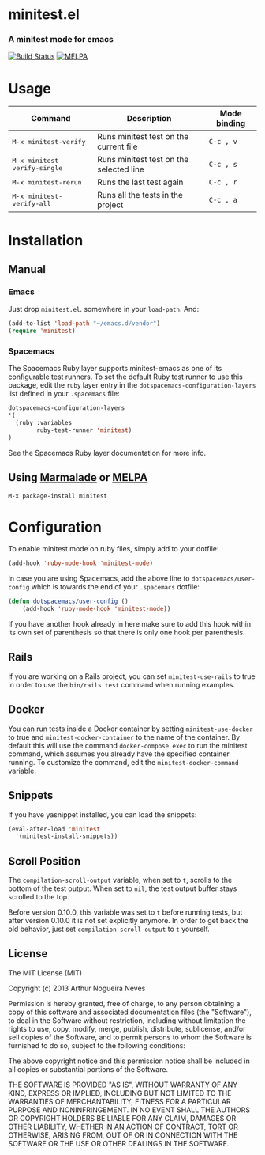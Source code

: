 # minitest.el
### A minitest mode for emacs

[![Build Status](https://travis-ci.org/arthurnn/minitest-emacs.svg?branch=master)](https://travis-ci.org/arthurnn/minitest-emacs)
[![MELPA](https://melpa.org/packages/minitest-badge.svg)](https://melpa.org/#/minitest)

# Usage

Command                                         | Description                                             | Mode binding
------------------------------------------------|---------------------------------------------------------|--------------------
<kbd>M-x minitest-verify</kbd>                  | Runs minitest test on the current file                  | `C-c , v`
<kbd>M-x minitest-verify-single</kbd>           | Runs minitest test on the selected line                 | `C-c , s`
<kbd>M-x minitest-rerun</kbd>                   | Runs the last test again                                | `C-c , r`
<kbd>M-x minitest-verify-all</kbd>              | Runs all the tests in the project                       | `C-c , a`

# Installation

## Manual

### Emacs

Just drop `minitest.el`. somewhere in your `load-path`. And:
```lisp
(add-to-list 'load-path "~/emacs.d/vendor")
(require 'minitest)
```

### Spacemacs

The Spacemacs Ruby layer supports minitest-emacs as one of its configurable test runners.
To set the default Ruby test runner to use this package, edit the `ruby` layer entry in
the `dotspacemacs-configuration-layers` list defined in your `.spacemacs` file:

```lisp
dotspacemacs-configuration-layers
'(
  (ruby :variables
        ruby-test-runner 'minitest)
)

```

See the Spacemacs Ruby layer documentation for more info.

## Using [Marmalade](http://marmalade-repo.org/) or [MELPA](http://melpa.milkbox.net/)

```
M-x package-install minitest
```

# Configuration

To enable minitest mode on ruby files, simply add to your dotfile:

```lisp
(add-hook 'ruby-mode-hook 'minitest-mode)
```

In case you are using Spacemacs, add the above line to `dotspacemacs/user-config` which is towards the end
of your `.spacemacs` dotfile:

```lisp
(defun dotspacemacs/user-config ()
	(add-hook 'ruby-mode-hook 'minitest-mode))
```
If you have another hook already in here make sure to add this hook within its own set of parenthesis so that
there is only one hook per parenthesis.

## Rails

If you are working on a Rails project, you can set `minitest-use-rails` to true in order to use the `bin/rails test`
command when running examples.

## Docker

You can run tests inside a Docker container by setting `minitest-use-docker` to
true and `minitest-docker-container` to the name of the container. By default this
will use the command `docker-compose exec` to run the minitest command, which assumes
you already have the specified container running. To customize the command, edit the
`minitest-docker-command` variable.

## Snippets

If you have yasnippet installed, you can load the snippets:
```lisp
(eval-after-load 'minitest
  '(minitest-install-snippets))
```

## Scroll Position

The `compilation-scroll-output` variable, when set to `t`, scrolls to the bottom
of the test output. When set to `nil`, the test output buffer stays scrolled to
the top.

Before version 0.10.0, this variable was set to `t` before running tests, but
after version 0.10.0 it is not set explicitly anymore. In order to get back the
old behavior, just set `compilation-scroll-output` to `t` yourself.

## License

The MIT License (MIT)

Copyright (c) 2013 Arthur Nogueira Neves

Permission is hereby granted, free of charge, to any person obtaining a copy of
this software and associated documentation files (the "Software"), to deal in
the Software without restriction, including without limitation the rights to
use, copy, modify, merge, publish, distribute, sublicense, and/or sell copies of
the Software, and to permit persons to whom the Software is furnished to do so,
subject to the following conditions:

The above copyright notice and this permission notice shall be included in all
copies or substantial portions of the Software.

THE SOFTWARE IS PROVIDED "AS IS", WITHOUT WARRANTY OF ANY KIND, EXPRESS OR
IMPLIED, INCLUDING BUT NOT LIMITED TO THE WARRANTIES OF MERCHANTABILITY, FITNESS
FOR A PARTICULAR PURPOSE AND NONINFRINGEMENT. IN NO EVENT SHALL THE AUTHORS OR
COPYRIGHT HOLDERS BE LIABLE FOR ANY CLAIM, DAMAGES OR OTHER LIABILITY, WHETHER
IN AN ACTION OF CONTRACT, TORT OR OTHERWISE, ARISING FROM, OUT OF OR IN
CONNECTION WITH THE SOFTWARE OR THE USE OR OTHER DEALINGS IN THE SOFTWARE.
